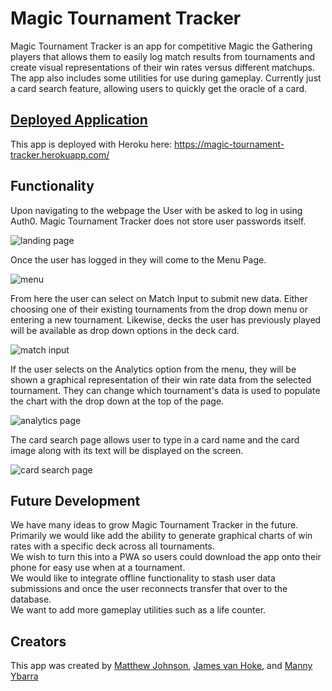 # Magic Tournament Tracker

Magic Tournament Tracker is an app for competitive Magic the Gathering players that allows them to easily log match results from tournaments and create visual representations of their win rates versus different matchups.  
The app also includes some utilities for use during gameplay. Currently just a card search feature, allowing users to quickly get the oracle of a card. 

## [Deployed Application ](https://magic-tournament-tracker.herokuapp.com/)

This app is deployed with Heroku here: https://magic-tournament-tracker.herokuapp.com/

## Functionality 

Upon navigating to the webpage the User with be asked to log in using Auth0. Magic Tournament Tracker does not store user passwords itself. 

![landing page](./ReadMe_Assets/Landing_Page.PNG)

Once the user has logged in they will come to the Menu Page.

![menu](./ReadMe_Assets/Menu.PNG)

From here the user can select on Match Input to submit new data. Either choosing one of their existing tournaments from the drop down menu or entering a new tournament. Likewise, decks the user has previously played will be available as drop down options in the deck card. 

![match input](./ReadMe_Assets/Match_Input.PNG)

If the user selects on the Analytics option from the menu, they will be shown a graphical representation of their win rate data from the selected tournament. They can change which tournament's data is used to populate the chart with the drop down at the top of the page. 

![analytics page](./ReadMe_Assets/Analytics.PNG)

The card search page allows user to type in a card name and the card image along with its text will be displayed on the screen.

![card search page](./ReadMe_Assets/Card_Search.PNG)

## Future Development

We have many ideas to grow Magic Tournament Tracker in the future.  
Primarily we would like add the ability to generate graphical charts of win rates with a specific deck across all tournaments.  
We wish to turn this into a PWA so users could download the app onto their phone for easy use when at a tournament.  
We would like to integrate offline functionality to stash user data submissions and once the user reconnects transfer that over to the database.  
We want to add more gameplay utilities such as a life counter. 

## Creators 

This app was created by [Matthew Johnson](https://github.com/MatthewRonaldJohnson), [James van Hoke](https://github.com/JamesvanHoke), and [Manny Ybarra](https://github.com/mybarra06)
